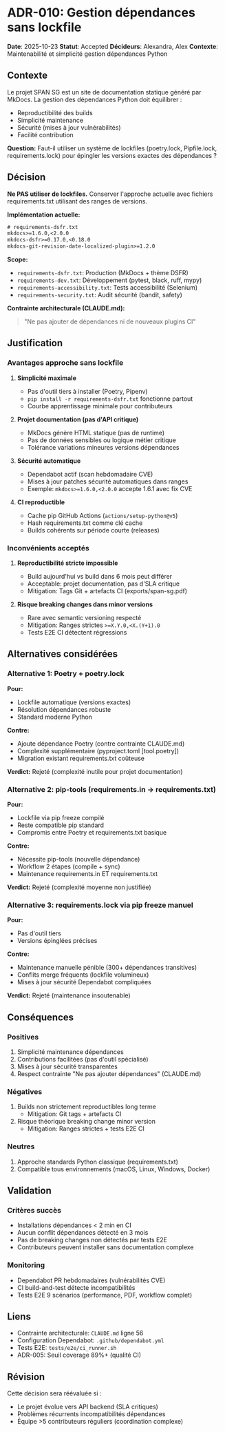# ADR-010: Gestion dépendances sans lockfile

**Date**: 2025-10-23
**Statut**: Accepted
**Décideurs**: Alexandra, Alex
**Contexte**: Maintenabilité et simplicité gestion dépendances Python

## Contexte

Le projet SPAN SG est un site de documentation statique généré par MkDocs. La gestion des dépendances Python doit équilibrer :
- Reproductibilité des builds
- Simplicité maintenance
- Sécurité (mises à jour vulnérabilités)
- Facilité contribution

**Question:** Faut-il utiliser un système de lockfiles (poetry.lock, Pipfile.lock, requirements.lock) pour épingler les versions exactes des dépendances ?

## Décision

**Ne PAS utiliser de lockfiles.** Conserver l'approche actuelle avec fichiers requirements.txt utilisant des ranges de versions.

**Implémentation actuelle:**

```txt
# requirements-dsfr.txt
mkdocs>=1.6.0,<2.0.0
mkdocs-dsfr>=0.17.0,<0.18.0
mkdocs-git-revision-date-localized-plugin>=1.2.0
```

**Scope:**
- `requirements-dsfr.txt`: Production (MkDocs + thème DSFR)
- `requirements-dev.txt`: Développement (pytest, black, ruff, mypy)
- `requirements-accessibility.txt`: Tests accessibilité (Selenium)
- `requirements-security.txt`: Audit sécurité (bandit, safety)

**Contrainte architecturale (CLAUDE.md):**
> "Ne pas ajouter de dépendances ni de nouveaux plugins CI"

## Justification

### Avantages approche sans lockfile

1. **Simplicité maximale**
   - Pas d'outil tiers à installer (Poetry, Pipenv)
   - `pip install -r requirements-dsfr.txt` fonctionne partout
   - Courbe apprentissage minimale pour contributeurs

2. **Projet documentation (pas d'API critique)**
   - MkDocs génère HTML statique (pas de runtime)
   - Pas de données sensibles ou logique métier critique
   - Tolérance variations mineures versions dépendances

3. **Sécurité automatique**
   - Dependabot actif (scan hebdomadaire CVE)
   - Mises à jour patches sécurité automatiques dans ranges
   - Exemple: `mkdocs>=1.6.0,<2.0.0` accepte 1.6.1 avec fix CVE

4. **CI reproductible**
   - Cache pip GitHub Actions (`actions/setup-python@v5`)
   - Hash requirements.txt comme clé cache
   - Builds cohérents sur période courte (releases)

### Inconvénients acceptés

1. **Reproductibilité stricte impossible**
   - Build aujourd'hui vs build dans 6 mois peut différer
   - Acceptable: projet documentation, pas d'SLA critique
   - Mitigation: Tags Git + artefacts CI (exports/span-sg.pdf)

2. **Risque breaking changes dans minor versions**
   - Rare avec semantic versioning respecté
   - Mitigation: Ranges strictes `>=X.Y.0,<X.(Y+1).0`
   - Tests E2E CI détectent régressions

## Alternatives considérées

### Alternative 1: Poetry + poetry.lock

**Pour:**
- Lockfile automatique (versions exactes)
- Résolution dépendances robuste
- Standard moderne Python

**Contre:**
- Ajoute dépendance Poetry (contre contrainte CLAUDE.md)
- Complexité supplémentaire (pyproject.toml [tool.poetry])
- Migration existant requirements.txt coûteuse

**Verdict:** Rejeté (complexité inutile pour projet documentation)

### Alternative 2: pip-tools (requirements.in → requirements.txt)

**Pour:**
- Lockfile via pip freeze compilé
- Reste compatible pip standard
- Compromis entre Poetry et requirements.txt basique

**Contre:**
- Nécessite pip-tools (nouvelle dépendance)
- Workflow 2 étapes (compile + sync)
- Maintenance requirements.in ET requirements.txt

**Verdict:** Rejeté (complexité moyenne non justifiée)

### Alternative 3: requirements.lock via pip freeze manuel

**Pour:**
- Pas d'outil tiers
- Versions épinglées précises

**Contre:**
- Maintenance manuelle pénible (300+ dépendances transitives)
- Conflits merge fréquents (lockfile volumineux)
- Mises à jour sécurité Dependabot compliquées

**Verdict:** Rejeté (maintenance insoutenable)

## Conséquences

### Positives

1. Simplicité maintenance dépendances
2. Contributions facilitées (pas d'outil spécialisé)
3. Mises à jour sécurité transparentes
4. Respect contrainte "Ne pas ajouter dépendances" (CLAUDE.md)

### Négatives

1. Builds non strictement reproductibles long terme
   - Mitigation: Git tags + artefacts CI
2. Risque théorique breaking change minor version
   - Mitigation: Ranges strictes + tests E2E CI

### Neutres

1. Approche standards Python classique (requirements.txt)
2. Compatible tous environnements (macOS, Linux, Windows, Docker)

## Validation

### Critères succès

- Installations dépendances < 2 min en CI
- Aucun conflit dépendances détecté en 3 mois
- Pas de breaking changes non détectés par tests E2E
- Contributeurs peuvent installer sans documentation complexe

### Monitoring

- Dependabot PR hebdomadaires (vulnérabilités CVE)
- CI build-and-test détecte incompatibilités
- Tests E2E 9 scénarios (performance, PDF, workflow complet)

## Liens

- Contrainte architecturale: `CLAUDE.md` ligne 56
- Configuration Dependabot: `.github/dependabot.yml`
- Tests E2E: `tests/e2e/ci_runner.sh`
- ADR-005: Seuil coverage 89%+ (qualité CI)

## Révision

Cette décision sera réévaluée si :
- Le projet évolue vers API backend (SLA critiques)
- Problèmes récurrents incompatibilités dépendances
- Équipe >5 contributeurs réguliers (coordination complexe)
